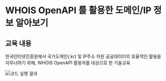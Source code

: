 # WHOIS OpenAPI 를 활용한 도메인/IP 정보 알아보기


## 교육 내용
한국인터넷진흥원에서 국가도메인(.kr) 및 IP주소 자원 공공데이터의 효율적인 활용을 지우너하기 위해, WHOIS OpenAPI 활용자를 대상으로 한 기술교육


![코드 실행 결과](./images/KISA_OpenAPI.png)

